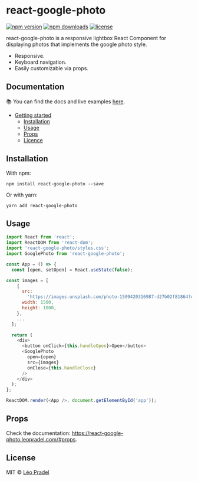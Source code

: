 # react-google-photo

[![npm version](https://img.shields.io/npm/v/react-google-photo)](https://www.npmjs.com/package/react-google-photo)
[![npm downloads](https://img.shields.io/npm/dm/react-google-photo)](https://www.npmjs.com/package/react-google-photo)
[![license](https://img.shields.io/github/license/pradel/react-google-photo)](https://github.com/pradel/react-google-photo/blob/master/LICENSE)

react-google-photo is a responsive lightbox React Component for displaying photos that implements the google photo style.

- Responsive.
- Keyboard navigation.
- Easily customizable via props.

## Documentation

📚 You can find the docs and live examples [here](https://react-google-photo.leopradel.com/).

- [Getting started](https://react-google-photo.leopradel.com/)
  - [Installation](https://react-google-photo.leopradel.com/#installation)
  - [Usage](https://react-google-photo.leopradel.com/#usage)
  - [Props](https://react-google-photo.leopradel.com/#props)
  - [Licence](https://react-google-photo.leopradel.com/#license)

## Installation

With npm:

```
npm install react-google-photo --save
```

Or with yarn:

```
yarn add react-google-photo
```

## Usage

```javascript
import React from 'react';
import ReactDOM from 'react-dom';
import 'react-google-photo/styles.css';
import GooglePhoto from 'react-google-photo';

const App = () => {
  const [open, setOpen] = React.useState(false);

const images = [
    {
      src:
        'https://images.unsplash.com/photo-1509420316987-d27b02f81864?dpr=1&auto=format&fit=crop&w=1500&q=80&cs=tinysrgb&ixid=dW5zcGxhc2guY29tOzs7Ozs%3D',
      width: 1500,
      height: 1000,
    },
    ...
  ];

  return (
    <div>
      <button onClick={this.handleOpen}>Open</button>
      <GooglePhoto
        open={open}
        src={images}
        onClose={this.handleClose}
      />
    </div>
  );
};

ReactDOM.render(<App />, document.getElementById('app'));
```

## Props

Check the documentation: https://react-google-photo.leopradel.com/#props.

## License

MIT © [Léo Pradel](https://www.leopradel.com/)
